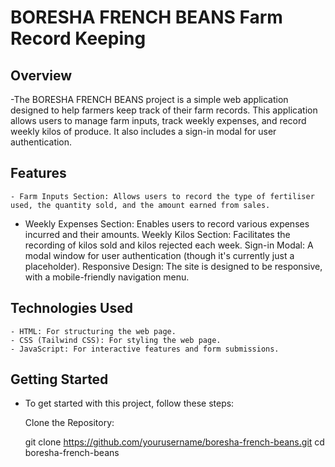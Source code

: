 #  BORESHA FRENCH BEANS Farm Record Keeping
##  Overview

 -The BORESHA FRENCH BEANS project is a simple web application designed to help farmers keep track of their farm records. This application allows users to manage farm inputs, track weekly expenses, and record weekly kilos of produce. It also includes a sign-in modal for user authentication.
## Features

    - Farm Inputs Section: Allows users to record the type of fertiliser used, the quantity sold, and the amount earned from sales.
   - Weekly Expenses Section: Enables users to record various expenses incurred and their amounts.
    Weekly Kilos Section: Facilitates the recording of kilos sold and kilos rejected each week.
    Sign-in Modal: A modal window for user authentication (though it's currently just a placeholder).
    Responsive Design: The site is designed to be responsive, with a mobile-friendly navigation menu.

## Technologies Used

    - HTML: For structuring the web page.
    - CSS (Tailwind CSS): For styling the web page.
    - JavaScript: For interactive features and form submissions.

## Getting Started

- To get started with this project, follow these steps:

    Clone the Repository:

    git clone https://github.com/yourusername/boresha-french-beans.git
    cd boresha-french-beans

